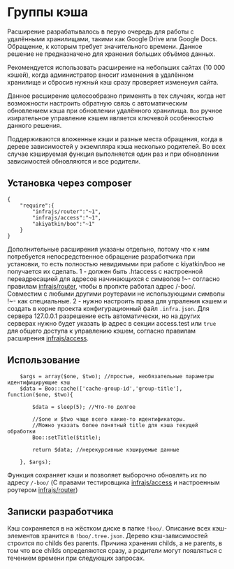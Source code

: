 # Группы кэша
Расширение разрабатывалось в перую очередь для работы с удалёнными хранилищами, такими как Google Drive или Google Docs. Обращение, к которым требует значительного времени. Данное решение не предназначено для хранения больших объёмов данных. 

Рекомендуется использовать расширение на небольших сайтах (10 000 кэшей), когда администратор вносит изменения в удалённом хранилище и сбросив нужный кэш сразу проверяет изменеyия сайта.

Данное расширение целесообразно применять в тех случаях, когда нет возможности настроить обратную связь с автоматическим обновлением кэша при обновлении удалённого хранилища. ```Boo``` ручное изирательное управление кэшем является ключевой особенностью данного решения.

Поддерживаются вложенные кэши и разные места обращения, когда в дереве зависимостей у экземпляра кэша несколько родителей. Во всех случае кэшируемая функция выполняется один раз и при обновлении зависимостей обновляются и все родители.

## Установка через composer

```
{
	"require":{
		"infrajs/router":"~1",
		"infrajs/access":"~1",
		"akiyatkin/boo":"~1"
	}
}
```
Дополнительные расширения указаны отдельно, потому что к ним потребуется непосредственное обращение разработчика при установки, то есть полностью невидимыми при работе с kiyatkin/boo не получается их сделать.
1 - должен быть .htaccess с настроенной переадресацией для адресов начинающихся с символов !~- согласно правилам [infrajs/router](https://github.com/infrajs/router), чтобы в пропкте работал адрес /-boo/. Совместим с любыми другими роутерами не использующими символы !~- как специальные.
2 - нужно настроить права для упраления кэшем и создать в корне проекта конфигурационный файл ```.infra.json```. Для сервера 127.0.0.1 разрешение есть автоматически, но на других серверах нужно будет указать ip адрес в секции access.test или ```true``` для общего доступа к управлению кэшем, согласно правилам расширения [infrajs/access](https://github.com/infrajs/access).

## Использование

```
	$args = array($one, $two); //простые, необязательные параметры идентифицирующие кэш
	$data = Boo::cache(['cache-group-id','group-title'], function($one, $two){
		
		$data = sleep(5); //Что-то долгое

		//$one и $two чаще всего какие-то идентификаторы.
		//Можно указать более понятный title для кэша текущей обработки
		Boo::setTitle($title);

		return $data; //нерекурсивные кэшируемые данные

	}, $args);
``` 
Функция сохраняет кэши и позволяет выборочно обновлять их по адресу ```/-boo/``` (С правами тестировщика [infrajs/access](https://github.com/infrajs/access) и настроенным роутером [infrajs/router](https://github.com/infrajs/router)) 

## Записки разработчика
Кэш сохраняется в на жёстком диске в папке ```!boo/```. Описание всех кэш-элементов хранится в ```!boo/.tree.json```. Дерево кэш-зависимостей строится по childs без parents. Причина хранения childs, а не parents, в том что все childs определяются сразу, а родители могут появляться с течением времени при следующих запросах.
				
